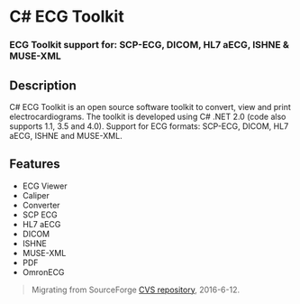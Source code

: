 # C# ECG Toolkit
### ECG Toolkit support for: SCP-ECG, DICOM, HL7 aECG, ISHNE & MUSE-XML

## Description
C# ECG Toolkit is an open source software toolkit to convert, view and print electrocardiograms. The toolkit is developed using C# .NET 2.0 (code also supports 1.1, 3.5 and 4.0). Support for ECG formats: SCP-ECG, DICOM, HL7 aECG, ISHNE and MUSE-XML.

## Features
- ECG Viewer
- Caliper
- Converter
- SCP ECG
- HL7 aECG
- DICOM
- ISHNE
- MUSE-XML
- PDF
- OmronECG

> Migrating from SourceForge [CVS repository](http://ecgtoolkit-cs.sourceforge.net/), 2016-6-12.